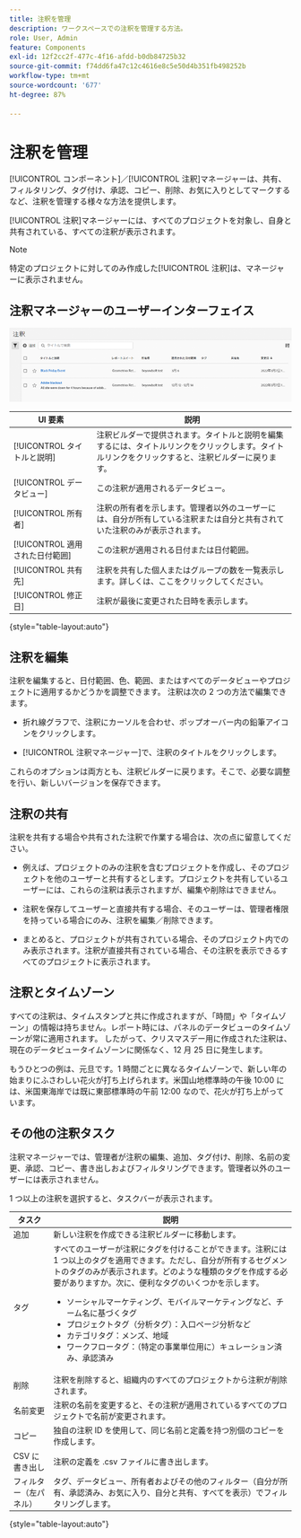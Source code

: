 ```yaml
---
title: 注釈を管理
description: ワークスペースでの注釈を管理する方法。
role: User, Admin
feature: Components
exl-id: 12f2cc2f-477c-4f16-afdd-b0db84725b32
source-git-commit: f74dd6fa47c12c4616e8c5e50d4b351fb498252b
workflow-type: tm+mt
source-wordcount: '677'
ht-degree: 87%

---
```


# 注釈を管理

[!UICONTROL コンポーネント]／[!UICONTROL 注釈]マネージャーは、共有、フィルタリング、タグ付け、承認、コピー、削除、お気に入りとしてマークするなど、注釈を管理する様々な方法を提供します。

[!UICONTROL 注釈]マネージャーには、すべてのプロジェクトを対象し、自身と共有されている、すべての注釈が表示されます。

>[!NOTE]
>
>特定のプロジェクトに対してのみ作成した[!UICONTROL 注釈]は、マネージャーに表示されません。

## 注釈マネージャーのユーザーインターフェイス

![](assets/annotation-mgr.png)

| UI 要素 | 説明 |
| --- | --- | 
| [!UICONTROL タイトルと説明] | 注釈ビルダーで提供されます。タイトルと説明を編集するには、タイトルリンクをクリックします。タイトルリンクをクリックすると、注釈ビルダーに戻ります。 |
| [!UICONTROL データビュー] | この注釈が適用されるデータビュー。 |
| [!UICONTROL 所有者] | 注釈の所有者を示します。管理者以外のユーザーには、自分が所有している注釈または自分と共有されていた注釈のみが表示されます。 |
| [!UICONTROL 適用された日付範囲] | この注釈が適用される日付または日付範囲。 |
| [!UICONTROL 共有先] | 注釈を共有した個人またはグループの数を一覧表示します。詳しくは、ここをクリックしてください。 |
| [!UICONTROL 修正日] | 注釈が最後に変更された日時を表示します。 |

{style="table-layout:auto"}

## 注釈を編集

注釈を編集すると、日付範囲、色、範囲、またはすべてのデータビューやプロジェクトに適用するかどうかを調整できます。 注釈は次の 2 つの方法で編集できます。

* 折れ線グラフで、注釈にカーソルを合わせ、ポップオーバー内の鉛筆アイコンをクリックします。

* [!UICONTROL 注釈マネージャー]で、注釈のタイトルをクリックします。

これらのオプションは両方とも、注釈ビルダーに戻ります。そこで、必要な調整を行い、新しいバージョンを保存できます。

## 注釈の共有

注釈を共有する場合や共有された注釈で作業する場合は、次の点に留意してください。

* 例えば、プロジェクトのみの注釈を含むプロジェクトを作成し、そのプロジェクトを他のユーザーと共有するとします。プロジェクトを共有しているユーザーには、これらの注釈は表示されますが、編集や削除はできません。

* 注釈を保存してユーザーと直接共有する場合、そのユーザーは、管理者権限を持っている場合にのみ、注釈を編集／削除できます。

* まとめると、プロジェクトが共有されている場合、そのプロジェクト内でのみ表示されます。注釈が直接共有されている場合、その注釈を表示できるすべてのプロジェクトに表示されます。

## 注釈とタイムゾーン

すべての注釈は、タイムスタンプと共に作成されますが、「時間」や「タイムゾーン」の情報は持ちません。レポート時には、パネルのデータビューのタイムゾーンが常に適用されます。 したがって、クリスマスデー用に作成された注釈は、現在のデータビュータイムゾーンに関係なく、12 月 25 日に発生します。

もうひとつの例は、元旦です。1 時間ごとに異なるタイムゾーンで、新しい年の始まりにふさわしい花火が打ち上げられます。米国山地標準時の午後 10:00 には、米国東海岸では既に東部標準時の午前 12:00 なので、花火が打ち上がっています。

## その他の注釈タスク

注釈マネージャーでは、管理者が注釈の編集、追加、タグ付け、削除、名前の変更、承認、コピー、書き出しおよびフィルタリングできます。管理者以外のユーザーには表示されません。

1 つ以上の注釈を選択すると、タスクバーが表示されます。

| タスク | 説明 |
| --- | --- |
| 追加 | 新しい注釈を作成できる注釈ビルダーに移動します。 |
| タグ | すべてのユーザーが注釈にタグを付けることができます。注釈には 1 つ以上のタグを適用できます。ただし、自分が所有するセグメントのタグのみが表示されます。どのような種類のタグを作成する必要がありますか。次に、便利なタグのいくつかを示します。<ul><li>ソーシャルマーケティング、モバイルマーケティングなど、チーム名に基づくタグ</li><li>プロジェクトタグ（分析タグ）：入口ページ分析など</li><li>カテゴリタグ：メンズ、地域</li><li>ワークフロータグ：（特定の事業単位用に）キュレーション済み、承認済み</li></ul> |
| 削除 | 注釈を削除すると、組織内のすべてのプロジェクトから注釈が削除されます。 |
| 名前変更 | 注釈の名前を変更すると、その注釈が適用されているすべてのプロジェクトで名前が変更されます。 |
| コピー | 独自の注釈 ID を使用して、同じ名前と定義を持つ別個のコピーを作成します。 |
| CSV に書き出し | 注釈の定義を .csv ファイルに書き出します。 |
| フィルター（左パネル） | タグ、データビュー、所有者およびその他のフィルター（自分が所有、承認済み、お気に入り、自分と共有、すべてを表示）でフィルタリングします。 |

{style="table-layout:auto"}
